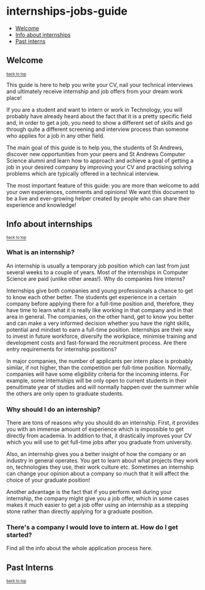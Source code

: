 # internships-jobs-guide

- [Welcome](#welcome)
- [Info about internships](#info-about-internships)
- [Past interns](#past-interns)

## Welcome

<a href="#"><sub><sup>back to top</sub></sup></a>

This guide is here to help you write your CV, nail your technical interviews and ultimately receive internship and job offers from your dream work place!

If you are a student and want to intern or work in Technology, you will probably have already heard about the fact that it is a pretty specific field and, in order to get a job, you need to show a different set of skills and go through quite a different screening and interview process than someone who applies for a job in any other field.

The main goal of this guide is to help you, the students of St Andrews, discover new opportunities from your peers and St Andrews Computer Science alumni and learn how to approach and achieve a goal of getting a job in your desired company by improving your CV and practising solving problems which are typically offered in a technical interview.

The most important feature of this guide: you are more than welcome to add your own experiences, comments and opinions! We want this document to be a live and ever-growing helper created by people who can share their experience and knowledge!

## Info about internships

<a href="#"><sub><sup>back to top</sub></sup></a>

### What is an internship?

An internship is usually a temporary job position which can last from just several weeks to a couple of years. Most of the internships in Computer Science are paid (unlike other areas!).
Why do companies hire interns?

Internships give both companies and young professionals a chance to get to know each other better. The students get experience in a certain company before applying there for a full-time position and, therefore, they have time to learn what it is really like working in that company and in that area in general. The companies, on the other hand, get to know you better and can make a very informed decision whether you have the right skills, potential and mindset to earn a full-time position. Internships are their way to invest in future workforce, diversify the workplace, minimise training and development costs and fast-forward the recruitment process.
Are there entry requirements for internship positions?

In major companies, the number of applicants per intern place is probably similar, if not higher, than the competition per full-time position. Normally, companies will have some eligibility criteria for the incoming interns. For example, some internships will be only open to current students in their penultimate year of studies and will normally happen over the summer while the others are only open to graduate students.

### Why should I do an internship?

There are tons of reasons why you should do an internship. First, it provides you with an immense amount of experience which is impossible to get directly from academia. In addition to that, it drastically improves your CV which you will use to get full-time jobs after you graduate from university.

Also, an internship gives you a better insight of how the company or an industry in general operates. You get to learn about what projects they work on, technologies they use, their work culture etc. Sometimes an internship can change your opinion about a company so much that it will affect the choice of your graduate position!

Another advantage is the fact that if you perform well during your internship, the company might give you a job offer, which in some cases makes it much easier to get a job offer using an internship as a stepping stone rather than directly applying for a graduate position.

### There's a company I would love to intern at. How do I get started?

Find all the info about the whole application process here.

## Past Interns

<a href="#"><sub><sup>back to top</sub></sup></a>
